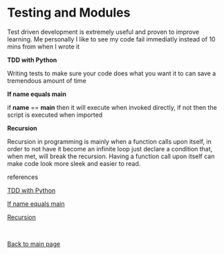 # Testing and Modules

Test driven development is extremely useful and proven to improve learning. Me personally I like to see my code fail immediatly instead of 10 mins from when I wrote it

**TDD with Python**

Writing tests to make sure your code does what you want it to can save a tremendous amount of time

**If name equals main**

if __name__ == __main__ then it will execute when invoked directly, if not then the script is executed when imported

**Recursion**

Recursion in programming is mainly when a function calls upon itself, in order to not have it become an infinite loop just declare a condition that, when met, will break the recursion. Having a function call upon itself can make code look more sleek and easier to read.

references

[TDD with Python](https://code.likeagirl.io/in-tests-we-trust-tdd-with-python-af69f47e6932)

[If name equals main](https://www.geeksforgeeks.org/what-does-the-if-__name__-__main__-do/)

[Recursion](https://www.youtube.com/watch?v=Mv9NEXX1VHc&ab_channel=Computerphile)

<br>

[Back to main page](https://vadengrey.github.io/reading-notes/)